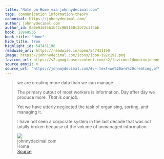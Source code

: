 ```yaml
---
title: "Note on Home via johnnydecimal.com"
tags: communication information-theory
canonical: https://johnnydecimal.com/
author: johnnydecimal.com
author_id: 0a6e93d85b1b42c965150c2b72c1f4bb
book: 28968536
book_title: "Home"
hide_title: true
highlight_id: 547431190
readwise_url: https://readwise.io/open/547431190
image: https://johnnydecimal.com/icons/icon-192x192.png
favicon_url: https://s2.googleusercontent.com/s2/favicons?domain=johnnydecimal.com
source_emoji: 🌐
source_url: "https://johnnydecimal.com/#:~:text=we%20are%20creating,of%20unmanaged%20information."
---
```


> we are creating more data than we can manage.
> 
> The primary output of most workers is information. Day after day we produce more. *That is our job.*
> 
> Yet we have utterly neglected the task of organising, sorting, and managing it.
> 
> I have not seen a corporate system in the last decade that was not totally broken because of the volume of unmanaged information.
> <div class="quoteback-footer"><div class="quoteback-avatar"><img class="mini-favicon" src="https://s2.googleusercontent.com/s2/favicons?domain=johnnydecimal.com"></div><div class="quoteback-metadata"><div class="metadata-inner"><span style="display:none">FROM:</span><div aria-label="johnnydecimal.com" class="quoteback-author"> johnnydecimal.com</div><div aria-label="Home" class="quoteback-title"> Home</div></div></div><div class="quoteback-backlink"><a target="_blank" aria-label="go to the full text of this quotation" rel="noopener" href="https://johnnydecimal.com/#:~:text=we%20are%20creating,of%20unmanaged%20information." class="quoteback-arrow"> Source</a></div></div>
